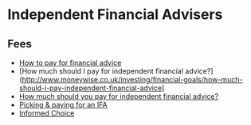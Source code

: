 # Independent Financial Advisers

## Fees

 * [How to pay for financial advice](http://www.unbiased.co.uk/ways-pay-ifa)
 * [How much should I pay for independent financial advice?](http://www.moneywise.co.uk/investing/financial-goals/how-much-should-i-pay-independent-financial-advice]
 * [How much should you pay for independent financial advice?](http://www.savvywoman.co.uk/c2-pages/c2s2.php?art_id=724)
 * [Picking & paying for an IFA](http://www.moneysavingexpert.com/savings/best-financial-advisers)
 * [Informed Choice](http://icl-ifa.co.uk/services/fees/)
